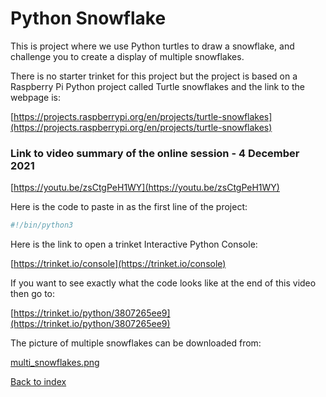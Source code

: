 # Python Snowflake

This is project where we use Python turtles to draw a snowflake, and challenge you to create a display of multiple snowflakes.

There is no starter trinket for this project but the project is based on a Raspberry Pi Python project called Turtle snowflakes and the link to the webpage is:

[https://projects.raspberrypi.org/en/projects/turtle-snowflakes](https://projects.raspberrypi.org/en/projects/turtle-snowflakes)

### Link to video summary of the online session - 4 December 2021

[https://youtu.be/zsCtgPeH1WY](https://youtu.be/zsCtgPeH1WY)

Here is the code to paste in as the first line of the project:

```python
#!/bin/python3
```

Here is the link to open a trinket Interactive Python Console:

[https://trinket.io/console](https://trinket.io/console)

If you want to see exactly what the code looks like at the end of this video then go to:

[https://trinket.io/python/3807265ee9](https://trinket.io/python/3807265ee9)

The picture of multiple snowflakes can be downloaded from:

[multi_snowflakes.png](multi_snowflakes.png)

[Back to index](README.md)
